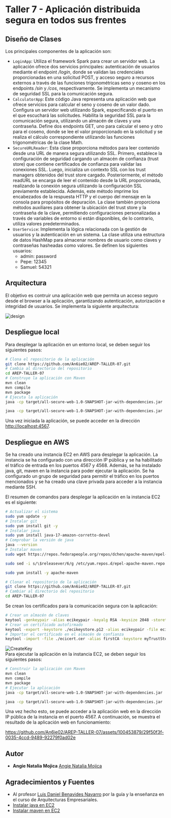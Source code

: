 # Taller 7 - Aplicación distribuida segura en todos sus frentes

## Diseño de Clases

Los principales componentes de la aplicación son:

+ `LoginApp`: Utiliza el framework Spark para crear un servidor web. La aplicación ofrece dos servicios principales: autenticación de usuarios mediante el endpoint _/login_, donde se validan las credenciales proporcionadas en una solicitud POST, y acceso seguro a recursos externos a través de las funciones trigonométricas seno y coseno en los endpoints _/sin_ y _/cos_, respectivamente. Se implementa un mecanismo de seguridad SSL para la comunicación segura.
+ `CalculatorApp`: Este código Java representa una aplicación web que ofrece servicios para calcular el seno y coseno de un valor dado. Configura un servidor web utilizando Spark, especificando el puerto en el que escuchará las solicitudes. Habilita la seguridad SSL para la comunicación segura, utilizando un almacén de claves y una contraseña. Define dos endpoints GET, uno para calcular el seno y otro para el coseno, donde se lee el valor proporcionado en la solicitud y se realiza el cálculo correspondiente utilizando las funciones trigonométricas de la clase Math.
+ `SecureURLReader`: Esta clase proporciona métodos para leer contenido desde una URL de manera segura utilizando SSL. Primero, establece la configuración de seguridad cargando un almacén de confianza (trust store) que contiene certificados de confianza para validar las conexiones SSL. Luego, inicializa un contexto SSL con los trust managers obtenidos del trust store cargado. Posteriormente, el método readURL se encarga de leer el contenido desde la URL proporcionada, realizando la conexión segura utilizando la configuración SSL previamente establecida. Además, este método imprime los encabezados de la respuesta HTTP y el cuerpo del mensaje en la consola para propósitos de depuración. La clase también proporciona métodos auxiliares para obtener la ubicación del trust store y la contraseña de la clave, permitiendo configuraciones personalizadas a través de variables de entorno si están disponibles, de lo contrario, utiliza valores predeterminados.
+ `UserService`: Implementa la lógica relacionada con la gestión de usuarios y la autenticación en un sistema. La clase utiliza una estructura de datos HashMap para almacenar nombres de usuario como claves y contraseñas hasheadas como valores. Se definen los siguientes usuarios: 
    - admin: password
    - Pepe: 12345
    - Samuel: 54321

## Arquitectura

El objetivo es contruir una aplicación web que permita un acceso seguro desde el browser a la aplicación, garantizando autenticación, autorización e integridad de usuarios. Se implementa la siguiente arquitectura:

![design](https://github.com/An6ie02/AREP-TALLER-07/assets/100453879/9fc8fd38-f71a-4589-a71a-a698f46e220f)

## Despliegue local

Para desplegar la aplicación en un entorno local, se deben seguir los siguientes pasos:

```bash
# Clona el repositorio de la aplicación
git clone https://github.com/An6ie02/AREP-TALLER-07.git
# Cambia al directorio del repositorio
cd AREP-TALLER-07
# Construye la aplicación con Maven
mvn clean
mvn compile
mvn package
# Ejecuta la aplicación
java -cp target/all-secure-web-1.0-SNAPSHOT-jar-with-dependencies.jar  edu.escuelaing.arep.secureweb.LoginApp

java -cp target/all-secure-web-1.0-SNAPSHOT-jar-with-dependencies.jar  edu.escuelaing.arep.secureweb.CalculatorApp
```

Una vez iniciada la aplicación, se puede acceder en la dirección [http://localhost:4567](http://localhost:4567).

## Despliegue en AWS

Se ha creado una instancia EC2 en AWS para desplegar la aplicación. La instancia se ha configurado con una dirección IP pública y se ha habilitado el tráfico de entrada en los puertos 4567 y 4568. Además, se ha instalado java, git, maven en la instancia para poder ejecutar la aplicación. Se ha configurado un grupo de seguridad para permitir el tráfico en los puertos mencionados y se ha creado una clave privada para acceder a la instancia mediante SSH.

El resumen de comandos para desplegar la aplicación en la instancia EC2 es el siguiente:

```bash
# Actualizar el sistema
sudo yum update -y
# Instalar git
sudo yum install git -y
# Instalar java
sudo yum install java-17-amazon-corretto-devel
# Comprobar la versión de java
java --version
# Instalar maven
sudo wget https://repos.fedorapeople.org/repos/dchen/apache-maven/epel-apache-maven.repo -O /etc/yum.repos.d/epel-apache-maven.repo

sudo sed -i s/\$releasever/6/g /etc/yum.repos.d/epel-apache-maven.repo

sudo yum install -y apache-maven

# Clonar el repositorio de la aplicación
git clone https://github.com/An6ie02/AREP-TALLER-07.git
# Cambiar al directorio del repositorio
cd AREP-TALLER-07
```
Se crean los certificados para la comunicación segura con la aplicación:

```bash
# Crear un almacén de claves
keytool -genkeypair -alias ecikeypair -keyalg RSA -keysize 2048 -storetype PKCS12 -keystore ecikeystore.p12 -validity 3650
# Crear un certificado autofirmado
keytool -export -keystore ./ecikeystore.p12 -alias ecikeypair -file ecicert.cer
# Importar el certificado en el almacén de confianza
keytool -import -file ./ecicert.cer -alias firstCA -keystore myTrustStore.p12
```

![CreateKey](https://github.com/An6ie02/AREP-TALLER-07/assets/100453879/f7d53a4b-8308-4a5b-8c0d-42de85fb93c3)\
Para ejecutar la aplicación en la instancia EC2, se deben seguir los siguientes pasos:

```bash
# Construir la aplicación con Maven
mvn clean
mvn compile
mvn package
# Ejecutar la aplicación
java -cp target/all-secure-web-1.0-SNAPSHOT-jar-with-dependencies.jar  edu.escuelaing.arep.secureweb.LoginApp

java -cp target/all-secure-web-1.0-SNAPSHOT-jar-with-dependencies.jar  edu.escuelaing.arep.secureweb.CalculatorApp
```

Una vez hecho esto, se puede acceder a la aplicación web en la dirección IP pública de la instancia en el puerto 4567. A continuación, se muestra el resultado de la aplicación web en funcionamiento:

https://github.com/An6ie02/AREP-TALLER-07/assets/100453879/29f50f3f-0035-4ccd-9489-92279f0ad02e


## Autor

* **Angie Natalia Mojica** [Angie Natalia Mojica](https://www.linkedin.com/in/angienataliamojica/)

## Agradecimientos y Fuentes

* Al profesor [Luis Daniel Benavides Navarro](https://www.linkedin.com/in/danielbenavides/) por la guía y la enseñanza en el curso de Arquitecturas Empresariales.
* [Instalar java en EC2](https://github.com/kunchalavikram1427/YouTube_Series/blob/main/Tools/install%20java%20on%20aws%20ec2.md)
* [Instalar maven en EC2](https://docs.aws.amazon.com/es_es/neptune/latest/userguide/iam-auth-connect-prerq.html)

